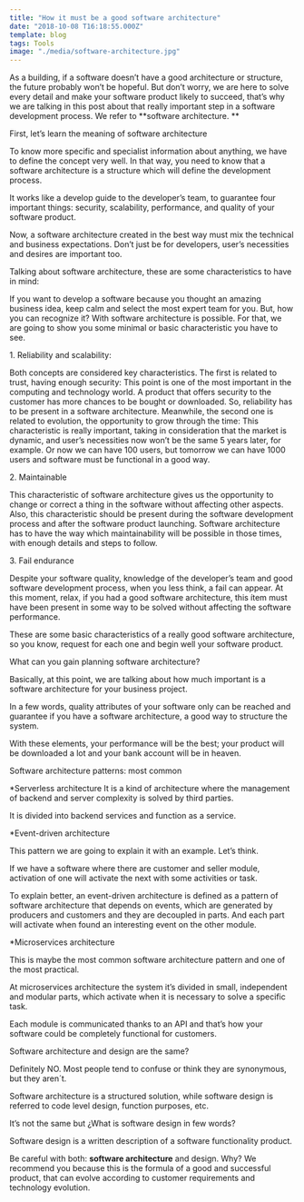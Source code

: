 ```yaml
---
title: "How it must be a good software architecture"
date: "2018-10-08 T16:18:55.000Z"
template: blog
tags: Tools
image: "./media/software-architecture.jpg"
---
```


As a building, if a software doesn’t have a good architecture or structure, the future probably won’t be hopeful. But don’t worry, we are here to solve every detail and make your software product likely to succeed, that’s why we are talking in this post about that really important step in a software development process. We refer to **software architecture. ** 

<tittle-2> First, let’s learn the meaning of software architecture </tittle-2>

To know more specific and specialist information about anything, we have to define the concept very well. In that way, you need to know that a software architecture is a structure which will define the development process. 

It works like a develop guide to the developer’s team, to guarantee four important things: security, scalability, performance, and quality of your software product. 

Now, a software architecture created in the best way must mix the technical and business expectations. Don’t just be for developers, user’s necessities and desires are important too.

<tittle-3> Talking about software architecture, these are some characteristics to have in mind: </tittle-3>

If you want to develop a software because you thought an amazing business idea, keep calm and select the most expert team for you. But, how you can recognize it? With software architecture is possible. For that, we are going to show you some minimal or basic characteristic you have to see. 

 
<tittle-2> 1. Reliability and scalability: </tittle-2>

Both concepts are considered key characteristics. The first is related to trust, having enough security:  This point is one of the most important in the computing and technology world. A product that offers security to the customer has more chances to be bought or downloaded. So, reliability has to be present in a software architecture. 
Meanwhile, the second one is related to evolution, the opportunity to grow through the time: This characteristic is really important, taking in consideration that the market is dynamic, and user’s necessities now won’t be the same 5 years later, for example. Or now we can have 100 users, but tomorrow we can have 1000 users and software must be functional in a good way. 

<tittle-2> 2. Maintainable </tittle-2>

This characteristic of software architecture gives us the opportunity to change or correct a thing in the software without affecting other aspects. 
Also, this characteristic should be present during the software development process and after the software product launching. 
Software architecture has to have the way which maintainability will be possible in those times, with enough details and steps to follow. 

<tittle-2> 3. Fail endurance </tittle-2>
 
Despite your software quality, knowledge of the developer’s team and good software development process, when you less think, a fail can appear. At this moment, relax, if you had a good software architecture, this ítem must have been present in some way to be solved without affecting the software performance. 

These are some basic characteristics of a really good software architecture, so you know, request for each one and begin well your software product. 

<tittle-3> What can you gain planning software architecture? </tittle-3> 

Basically, at this point, we are talking about how much important is a software architecture for your business project. 

In a few words, quality attributes of your software only can be reached and guarantee if you have a software architecture, a good way to structure the system. 

With these elements, your performance will be the best; your product will be downloaded a lot and your bank account will be in heaven. 

<tittle-2> Software architecture patterns: most common </tittle-2> 

<tittle-4> *Serverless architecture </tittle-4>
It is a kind of architecture where the management of backend and server complexity is solved by third parties. 

It is divided into backend services and function as a service. 

<tittle-4> *Event-driven architecture </tittle-4> 

This pattern we are going to explain it with an example. Let’s think. 

If we have a software where there are customer and seller module, activation of one will activate the next with some activities or task. 

To explain better, an event-driven architecture is defined as a pattern of software architecture that depends on events, which are generated by producers and customers and they are decoupled in parts. And each part will activate when found an interesting event on the other module. 

<tittle-4> *Microservices architecture </tittle-4>

This is maybe the most common software architecture pattern and one of the most practical. 

At microservices architecture the system it’s divided in small, independent and modular parts, which activate when it is necessary to solve a specific task. 

Each module is communicated thanks to an API and that’s how your software could be completely functional for customers. 

<tittle-3> Software architecture and design are the same? </tittle-3> 

Definitely NO. Most people tend to confuse or think they are synonymous, but they aren´t. 

Software architecture is a structured solution, while software design is referred to code level design, function purposes, etc. 

<tittle-4> It’s not the same but ¿What is software design in few words? </tittle-4>

Software design is a written description of a software functionality product. 

Be careful with both: **software architecture** and design. Why? We recommend you because this is the formula of a good and successful product, that can evolve according to customer requirements and technology evolution.
